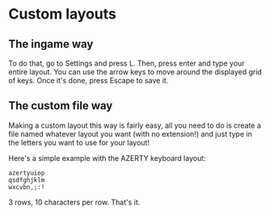 # Custom layouts

## The ingame way

To do that, go to Settings and press L. Then, press enter and type your entire layout. You can use the arrow keys to move around the displayed grid of keys. Once it's done, press Escape to save it.

## The custom file way

Making a custom layout this way is fairly easy, all you need to do is create a file named whatever layout you want (with no extension!) and just type in the letters you want to use for your layout!

Here's a simple example with the AZERTY keyboard layout:
```
azertyuiop
qsdfghjklm
wxcvbn,;:!
```

3 rows, 10 characters per row. That's it.
